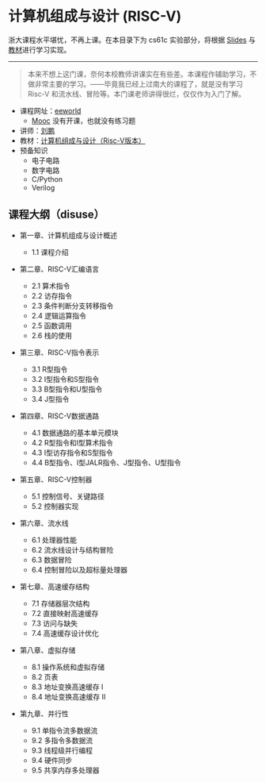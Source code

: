 # 计算机组成与设计 (RISC-V)

浙大课程水平堪忧，不再上课。在本目录下为 cs61c 实验部分，将根据 [Slides](./Slides) 与[教材](https://book.douban.com/subject/34658252/)进行学习实现。

---

> 本来不想上这门课，奈何本校教师讲课实在有些差。本课程作辅助学习，不做非常主要的学习。——毕竟我已经上过南大的课程了，就是没有学习 Risc-V 和流水线、冒险等。本门课老师讲得很烂，仅仅作为入门了解。

* 课程网址：[eeworld](http://training.eeworld.com.cn/course/6013)
    * [Mooc](https://www.icourse163.org/course/ZJU-1452997167) 没有开课，也就没有练习题
* 讲师：[刘鹏](https://person.zju.edu.cn/liupeng)
* 教材：[计算机组成与设计（Risc-V版本）](https://book.douban.com/subject/35088440/)
* 预备知识
    * 电子电路
    * 数字电路
    * C/Python
    * Verilog

## 课程大纲（disuse）
* 第一章、计算机组成与设计概述
    * 1.1 课程介绍

* 第二章、RISC-V汇编语言
    * 2.1 算术指令
    * 2.2 访存指令
    * 2.3 条件判断分支转移指令
    * 2.4 逻辑运算指令
    * 2.5 函数调用
    * 2.6 栈的使用

* 第三章、RISC-V指令表示
    * 3.1 R型指令
    * 3.2 I型指令和S型指令
    * 3.3 B型指令和U型指令
    * 3.4 J型指令

* 第四章、RISC-V数据通路
    * 4.1 数据通路的基本单元模块
    * 4.2 R型指令和I型算术指令
    * 4.3 I型访存指令和S型指令
    * 4.4 B型指令、I型JALR指令、J型指令、U型指令

* 第五章、RISC-V控制器
    * 5.1 控制信号、关键路径
    * 5.2 控制器实现

* 第六章、流水线
    * 6.1 处理器性能
    * 6.2 流水线设计与结构冒险
    * 6.3 数据冒险
    * 6.4 控制冒险以及超标量处理器

* 第七章、高速缓存结构
    * 7.1 存储器层次结构
    * 7.2 直接映射高速缓存
    * 7.3 访问与缺失
    * 7.4 高速缓存设计优化

* 第八章、虚拟存储
    * 8.1 操作系统和虚拟存储
    * 8.2 页表
    * 8.3 地址变换高速缓存 I
    * 8.4 地址变换高速缓存 II

* 第九章、并行性
    * 9.1 单指令流多数据流
    * 9.2 多指令多数据流
    * 9.3 线程级并行编程
    * 9.4 硬件同步
    * 9.5 共享内存多处理器
